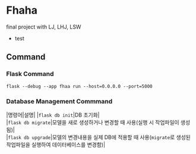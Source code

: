 # Fhaha

final project with LJ, LHJ, LSW

- test

## Command

### Flask Command

`flask --debug --app fhaa run --host=0.0.0.0 --port=5000`

### Database Management Commmand

|명령어|설명|
|`flask db init`|DB 초기화|  
|`flask db migrate`|모델을 새로 생성하거나 변경할 때 사용(실행 시 작업파일이 생성됨)|  
|`flask db upgrade`|모델의 변경내용을 실제 DB에 적용할 때 사용(`migrate`로 생성된 작업파일을 실행하여 데이터베이스를 변경함)|
